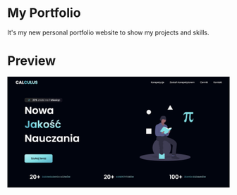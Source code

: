 # My Portfolio

It's my new personal portfolio website to show my projects and skills.

# Preview

![alt text](https://github.com/lukasgola/myportfolio/blob/main/src/assets/calculus.png?raw=true)
